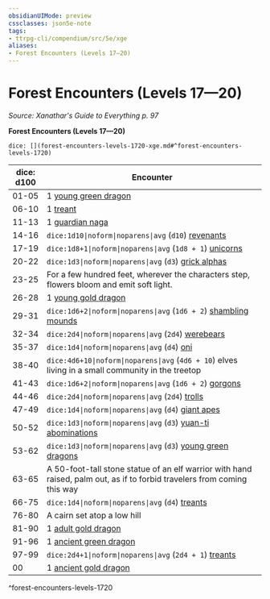 ```yaml
---
obsidianUIMode: preview
cssclasses: json5e-note
tags:
- ttrpg-cli/compendium/src/5e/xge
aliases:
- Forest Encounters (Levels 17—20)
---
```

# Forest Encounters (Levels 17—20)
*Source: Xanathar's Guide to Everything p. 97* 

**Forest Encounters (Levels 17—20)**

`dice: [](forest-encounters-levels-1720-xge.md#^forest-encounters-levels-1720)`

| dice: d100 | Encounter |
|------------|-----------|
| 01-05 | 1 [young green dragon](/3-Mechanics/CLI/Compendium/bestiary/dragon/young-green-dragon.md) |
| 06-10 | 1 [treant](/3-Mechanics/CLI/Compendium/bestiary/plant/treant.md) |
| 11-13 | 1 [guardian naga](/3-Mechanics/CLI/Compendium/bestiary/monstrosity/guardian-naga.md) |
| 14-16 | `dice:1d10\|noform\|noparens\|avg` (`d10`) [revenants](/3-Mechanics/CLI/Compendium/bestiary/undead/revenant.md) |
| 17-19 | `dice:1d8+1\|noform\|noparens\|avg` (`1d8 + 1`) [unicorns](/3-Mechanics/CLI/Compendium/bestiary/celestial/unicorn.md) |
| 20-22 | `dice:1d3\|noform\|noparens\|avg` (`d3`) [grick alphas](/3-Mechanics/CLI/Compendium/bestiary/monstrosity/grick-alpha.md) |
| 23-25 | For a few hundred feet, wherever the characters step, flowers bloom and emit soft light. |
| 26-28 | 1 [young gold dragon](/3-Mechanics/CLI/Compendium/bestiary/dragon/young-gold-dragon.md) |
| 29-31 | `dice:1d6+2\|noform\|noparens\|avg` (`1d6 + 2`) [shambling mounds](/3-Mechanics/CLI/Compendium/bestiary/plant/shambling-mound.md) |
| 32-34 | `dice:2d4\|noform\|noparens\|avg` (`2d4`) [werebears](/3-Mechanics/CLI/Compendium/bestiary/humanoid/werebear.md) |
| 35-37 | `dice:1d4\|noform\|noparens\|avg` (`d4`) [oni](/3-Mechanics/CLI/Compendium/bestiary/giant/oni.md) |
| 38-40 | `dice:4d6+10\|noform\|noparens\|avg` (`4d6 + 10`) elves living in a small community in the treetop |
| 41-43 | `dice:1d6+2\|noform\|noparens\|avg` (`1d6 + 2`) [gorgons](/3-Mechanics/CLI/Compendium/bestiary/monstrosity/gorgon.md) |
| 44-46 | `dice:2d4\|noform\|noparens\|avg` (`2d4`) [trolls](/3-Mechanics/CLI/Compendium/bestiary/giant/troll.md) |
| 47-49 | `dice:1d4\|noform\|noparens\|avg` (`d4`) [giant apes](/3-Mechanics/CLI/Compendium/bestiary/beast/giant-ape.md) |
| 50-52 | `dice:1d3\|noform\|noparens\|avg` (`d3`) [yuan-ti abominations](/3-Mechanics/CLI/Compendium/bestiary/monstrosity/yuan-ti-abomination.md) |
| 53-62 | `dice:1d3\|noform\|noparens\|avg` (`d3`) [young green dragons](/3-Mechanics/CLI/Compendium/bestiary/dragon/young-green-dragon.md) |
| 63-65 | A 50-foot-tall stone statue of an elf warrior with hand raised, palm out, as if to forbid travelers from coming this way |
| 66-75 | `dice:1d4\|noform\|noparens\|avg` (`d4`) [treants](/3-Mechanics/CLI/Compendium/bestiary/plant/treant.md) |
| 76-80 | A cairn set atop a low hill |
| 81-90 | 1 [adult gold dragon](/3-Mechanics/CLI/Compendium/bestiary/dragon/adult-gold-dragon.md) |
| 91-96 | 1 [ancient green dragon](/3-Mechanics/CLI/Compendium/bestiary/dragon/ancient-green-dragon.md) |
| 97-99 | `dice:2d4+1\|noform\|noparens\|avg` (`2d4 + 1`) [treants](/3-Mechanics/CLI/Compendium/bestiary/plant/treant.md) |
| 00 | 1 [ancient gold dragon](/3-Mechanics/CLI/Compendium/bestiary/dragon/ancient-gold-dragon.md) |
^forest-encounters-levels-1720